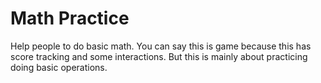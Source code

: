 # Math Practice

Help people to do basic math. You can say this is game because this has score tracking and some interactions. But this is mainly about practicing doing basic operations.
